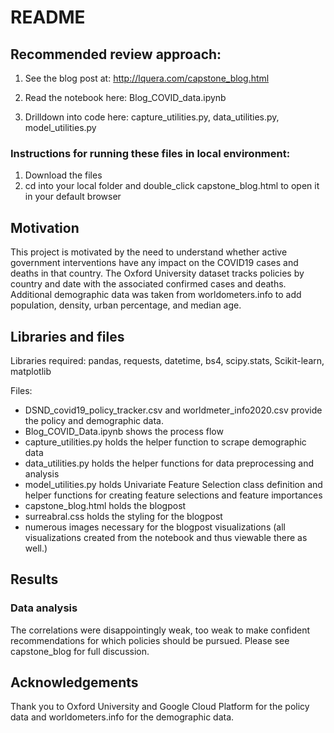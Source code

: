 # README

## Recommended review approach:

1) See the blog post at: http://lquera.com/capstone_blog.html

2) Read the notebook here: Blog_COVID_data.ipynb

3) Drilldown into code here: capture_utilities.py, data_utilities.py, model_utilities.py


### Instructions for running these files in local environment:
1. Download the files
2. cd into your local folder and double_click capstone_blog.html to open it in your default browser

## Motivation

This project is motivated by the need to understand whether active government
interventions have any impact on the COVID19 cases and deaths in that country.
The Oxford University dataset tracks policies by country and date with the
associated confirmed cases and deaths. Additional demographic data was taken
from worldometers.info to add population, density, urban percentage, and
median age.


## Libraries and files
Libraries required: pandas, requests, datetime, bs4, scipy.stats, Scikit-learn, matplotlib

Files:
* DSND_covid19_policy_tracker.csv and worldmeter_info2020.csv provide the policy and demographic data.
* Blog_COVID_Data.ipynb shows the process flow
* capture_utilities.py holds the helper function to scrape demographic data
* data_utilities.py holds the helper functions for data preprocessing and analysis
* model_utilities.py holds Univariate Feature Selection class definition and helper functions for creating feature selections and feature importances
* capstone_blog.html holds the blogpost
* surreabral.css holds the styling for the blogpost
* numerous images necessary for the blogpost visualizations (all visualizations created from the notebook and thus viewable there as well.)


## Results
### Data analysis
The correlations were disappointingly weak, too weak to make confident recommendations for which policies should be pursued.  Please see capstone_blog for full discussion.


## Acknowledgements
Thank you to Oxford University and Google Cloud Platform for the policy data and worldometers.info for the demographic data.
